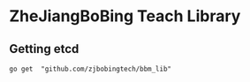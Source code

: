 # ZheJiangBoBing Teach  Library

## Getting etcd

```
go get  "github.com/zjbobingtech/bbm_lib"
```

